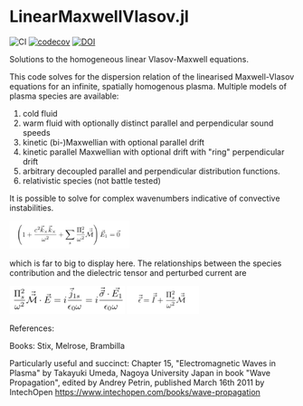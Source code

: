 # LinearMaxwellVlasov.jl

![CI](https://github.com/jwscook/LinearMaxwellVlasov.jl/workflows/CI/badge.svg)
[![codecov](https://codecov.io/github/jwscook/LinearMaxwellVlasov.jl/branch/main/graph/badge.svg?token=h5G5CoGX2d)](https://codecov.io/github/jwscook/LinearMaxwellVlasov.jl)
[![DOI](https://zenodo.org/badge/DOI/10.5281/zenodo.6529288.svg)](https://doi.org/10.5281/zenodo.6529288)


Solutions to the homogeneous linear Vlasov-Maxwell equations.

This code solves for the dispersion relation of the linearised Maxwell-Vlasov equations for an infinite, spatially homogenous plasma. Multiple models of plasma species are available: 
 1. cold fluid
 1. warm fluid with optionally distinct parallel and perpendicular sound speeds
 1. kinetic (bi-)Maxwellian with optional parallel drift
 1. kinetic parallel Maxwellian with optional drift with "ring" perpendicular drift
 1. arbitrary decoupled parallel and perpendicular distribution functions.
 1. relativistic species (not battle tested)

It is possible to solve for complex wavenumbers indicative of convective instabilities.

<img src="/misc/equations/LinearisedMaxwellValasov.png" height="50" />

which is far to big to display here. The relationships between the species contribution and the dielectric tensor and perturbed current are

<img src="/misc/equations/Relationship1.png" height="50" />
<img src="/misc/equations/Relationship2.png" height="50" />

References:

Books: Stix, Melrose, Brambilla

Particularly useful and succinct:
Chapter 15, "Electromagnetic Waves in Plasma" by Takayuki Umeda, Nagoya University Japan in book "Wave Propagation", edited by Andrey Petrin, published March 16th 2011 by IntechOpen
https://www.intechopen.com/books/wave-propagation
